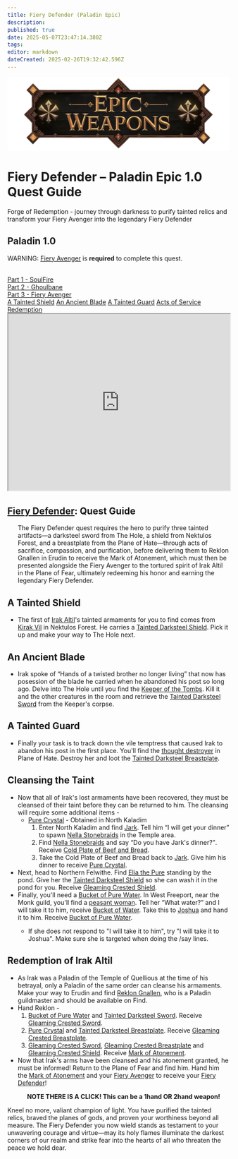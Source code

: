 ```yaml
---
title: Fiery Defender (Paladin Epic)
description: 
published: true
date: 2025-05-07T23:47:14.380Z
tags: 
editor: markdown
dateCreated: 2025-02-26T19:32:42.596Z
---
```


<!-- ───────────── Paladin Epic 1.0 – Fiery Defender ───────────── -->
<div class="page-container">

  <!-- Header ------------------------------------------------------- -->
  <div class="hero-card">
    <img src="/epicweapons.webp" alt="Epic Paladin Weapons Banner" class="hero-img">
    <h1 class="hero-title">Fiery Defender – Paladin Epic&nbsp;1.0 Quest Guide</h1>
    <p class="hero-sub">Forge of Redemption - journey through darkness to purify tainted relics and transform your Fiery Avenger into the legendary Fiery Defender</p>
  </div>

  <!-- Original top-level heading kept intact ----------------------- -->
  <h2 id="top" class="quest-card">Paladin 1.0</h2>
  <div class="epic-warning">
    <p>WARNING: <a href="https://eqdb.net/item/detail/11050">Fiery Avenger</a> is <b>required</b> to complete this quest.</p><br>
    <a href="https://wiki.heroesjourneyemu.com/en/equipment-guide/epics/soulfire">Part 1 - SoulFire</a><br>
    <a href="https://wiki.heroesjourneyemu.com/en/equipment-guide/epics/pal-epic/ghoulbane">Part 2 - Ghoulbane</a><br>
    <a href="https://wiki.heroesjourneyemu.com/en/equipment-guide/epics/pal-epic/fiery-avenger">Part 3 - Fiery Avenger</a>
  </div>

  <!-- Quick-Nav ---------------------------------------------------- -->
  <nav class="toc-nav">
    <a href="#shield">A Tainted Shield</a>
    <a href="#sword">An Ancient Blade</a>
    <a href="#bp">A Tainted Guard</a>
    <a href="#legwork">Acts of Service</a>
    <a href="#final">Redemption</a>
  </nav>

  <!-- Item Preview ------------------------------------------------- -->
  <iframe src="https://eqdb.net/item/detail/11050" width="100%" height="400"></iframe>

  <!-- Intro -------------------------------------------------------- -->
  <div class="quest-card" id="intro">
<h2><a href="https://eqdb.net/item/detail/11050">Fiery Defender</a>: Quest Guide</h2>
    <ul>
      The Fiery Defender quest requires the hero to purify three tainted artifacts—a darksteel sword from The Hole, a shield from Nektulos Forest, and a breastplate from the Plane of Hate—through acts of sacrifice, compassion, and purification, before delivering them to Reklon Gnallen in Erudin to receive the Mark of Atonement, which must then be presented alongside the Fiery Avenger to the tortured spirit of Irak Altil in the Plane of Fear, ultimately redeeming his honor and earning the legendary Fiery Defender.
    </ul>
  </div>

  <!-- ────────── A Tainted Shield ────────── -->
  <div class="quest-card" id="shield">
<h2>A Tainted Shield</h2>
<ul>
  <li>The first of <a href="https://eqdb.net/npc/detail/72078">Irak Altil</a>'s tainted armaments for you to find comes from <a href="https://eqdb.net/npc/detail/25301">Kirak Vil</a> in Nektulos Forest. He carries a <a href="https://eqdb.net/item/detail/29002">Tainted Darksteel Shield</a>. Pick it up and make your way to The Hole next.</li>
</ul>
  </div>

  <!-- ────────── An Ancient Blade ────────── -->
  <div class="quest-card" id="sword">
<h2>An Ancient Blade</h2>
<ul>
  <li>Irak spoke of <q>Hands of a twisted brother no longer living</q> that now has posession of the blade he carried when he abandoned his post so long ago. Delve into The Hole until you find the <a href="https://eqdb.net/npc/detail/39116">Keeper of the Tombs</a>. Kill it and the other creatures in the room and retrieve the <a href="https://eqdb.net/item/detail/29000">Tainted Darksteel Sword</a> from the Keeper's corpse.</li>
    </ul>
  </div>

  <!-- ────────── A Tainted Guard ────────── -->
  <div class="quest-card final" id="bp">
<h2>A Tainted Guard</h2>
<ul>
  <li>Finally your task is to track down the vile temptress that caused Irak to abandon his post in the first place. You'll find the <a href="https://eqdb.net/npc/detail/186150">thought destroyer</a> in Plane of Hate. Destroy her and loot the <a href="https://eqdb.net/item/detail/29001">Tainted Darksteel Breastplate</a>.</li>
</ul>
  </div>
  
  <!-- ────────── Cleansing the Taint ────────── -->
  <div class="quest-card final" id="legwork">
<h2>Cleansing the Taint</h2>
<ul>
  <li>Now that all of Irak's lost armaments have been recovered, they must be cleansed of their taint before they can be returned to him. The cleansing will require some additional items - 
  <ul>
    <li><a href="https://eqdb.net/item/detail/29006">Pure Crystal</a> - Obtained in North Kaladim
      <ol>
        <li>Enter North Kaladim and find <a href="https://eqdb.net/npc/detail/67056">Jark</a>. Tell him <q>I will get your dinner</q> to spawn <a href="https://eqdb.net/npc/detail/67090">Nella Stonebraids</a> in the Temple area.
        <li>Find <a href="https://eqdb.net/npc/detail/67090">Nella Stonebraids</a> and say <q>Do you have Jark's dinner?</q>. Receive <a href="https://eqdb.net/item/detail/29007">Cold Plate of Beef and Bread</a>.</li>
        <li>Take the Cold Plate of Beef and Bread back to <a href="https://eqdb.net/npc/detail/67056">Jark</a>. Give him his dinner to receive <a href="https://eqdb.net/item/detail/29006">Pure Crystal</a>.</li>
      </ol>
    </ul>
      <li>Next, head to Northern Felwithe. Find <a href="https://eqdb.net/npc/detail/61013">Elia the Pure</a> standing by the pond. Give her the <a href="https://eqdb.net/item/detail/29002">Tainted Darksteel Shield</a> so she can wash it in the pond for you. Receive <a href="https://eqdb.net/item/detail/29005">Gleaming Crested Shield</a>.</li>
    <li>Finally, you'll need a <a href="https://eqdb.net/item/detail/29009">Bucket of Pure Water</a>. In West Freeport, near the Monk guild, you'll find a <a href="https://eqdb.net/npc/detail/9122">peasant woman</a>. Tell her <q>What water?</q> and <quote>I will take it to him</quote>, receive <a href="https://eqdb.net/item/detail/29008">Bucket of Water</a>. Take this to <a href="https://eqdb.net/npc/detail/9121">Joshua</a> and hand it to him. Receive <a href="https://eqdb.net/item/detail/29009">Bucket of Pure Water</a>.</li>
      <ul>
        <li>If she does not respond to "I will take it to him", try "I will take it to Joshua". Make sure she is targeted when doing the /say lines.</li>
      </ul>
    </ul> 
  </div>
  
  <!-- ────────── Redemption ────────── -->
  <div class="quest-card final" id="final">
<h2>Redemption of Irak Altil</h2>
<ul>
  <li>As Irak was a Paladin of the Temple of Quellious at the time of his betrayal, only a Paladin of the same order can cleanse his armaments. Make your way to Erudin and find <a href="https://eqdb.net/npc/detail/24044">Reklon Gnallen</a>, who is a Paladin guildmaster and should be available on Find.</li>
  <li>Hand Reklon - 
    <ol>
      <li><a href="https://eqdb.net/item/detail/29009">Bucket of Pure Water</a> and <a href="https://eqdb.net/item/detail/29000">Tainted Darksteel Sword</a>. Receive <a href="https://eqdb.net/item/detail/29003">Gleaming Crested Sword</a>.</li>
      <li><a href="https://eqdb.net/item/detail/29006">Pure Crystal</a> and <a href="https://eqdb.net/item/detail/29001">Tainted Darksteel Breastplate</a>. Receive <a href="https://eqdb.net/item/detail/29004">Gleaming Crested Breastplate</a>.</li>
      <li><a href="https://eqdb.net/item/detail/29003">Gleaming Crested Sword</a>, <a href="https://eqdb.net/item/detail/29004">Gleaming Crested Breastplate</a> and <a href="https://eqdb.net/item/detail/29005">Gleaming Crested Shield</a>. Receive <a href="https://eqdb.net/item/detail/29010">Mark of Atonement</a>.</li>
    </ol>
    <li>Now that Irak's arms have been cleansed and his atonement granted, he must be informed! Return to the Plane of Fear and find him. Hand him the <a href="https://eqdb.net/item/detail/29010">Mark of Atonement</a> and your <a href="https://eqdb.net/item/detail/11050">Fiery Avenger</a> to receive your <a href="https://eqdb.net/item/detail/11050">Fiery Defender</a>!
      <p><b><center>NOTE THERE IS A CLICK! This can be a 1hand OR 2hand weapon!</center></b></p>
    </ul>        
  </div>
  <p class="reward">Kneel no more, valiant champion of light. You have purified the tainted relics, braved the planes of gods, and proven your worthiness beyond all measure. The Fiery Defender you now wield stands as testament to your unwavering courage and virtue—may its holy flames illuminate the darkest corners of our realm and strike fear into the hearts of all who threaten the peace we hold dear.</p>
</div>
